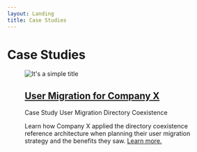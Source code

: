 ```yaml
---
layout: Landing
title: Case Studies
---
```


# Case Studies

<figure class="main-card main-card_size_large">
  <img
    class="main-card__image"
    src="https://picsum.photos/200/300"
    alt="It's a simple title"
  >
  <figcaption class="main-card__body">
    <h2 class="main-card__title">
      <a
        class="main-card__main-link"
        href="/architecture-center/case-studies/companyx/"
      >
        User Migration for Company X
      </a>
    </h2>
    <div class="main-card__wrapper">
      <span class="main-card__tag">
        Case Study
      </span>
      <span class="main-card__tag">
        User Migration
      </span>
      <span class="main-card__tag">
        Directory Coexistence
      </span>
    </div>
    <p class="main-card__text">
      Learn how Company X applied the directory coexistence reference architecture when planning their user migration strategy and the benefits they saw. <a class="main-card__link" href="/architecture-center/case-studies/companyx/">Learn more.</a>
    </p>
  </figcaption>
</figure>
